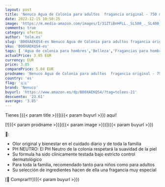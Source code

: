 ```yaml
---
layout: post
title: 'Nenuco Agua de Colonia para adultos  fragancia original - 750 ml'
date: 2022-12-15 10:50:25
image: 'https://m.media-amazon.com/images/I/31ZTiBnHFLL._SL500_._SL400_.jpg'
comments: true
category: ofertas
author: 'tole.es'
slug: 'B00XAEKQS4-es Nenuco Agua de Colonia para adultos fragancia original -...'
sku: 'B00XAEKQS4-es'
tags: [ 'Agua de colonia para hombres','Belleza','Fragancias para hombres','Perfumes y fragancias','agua','colonia','de','nenuco','🇪🇸', ]
actualPrice: 3.85 EUR
currency: EUR
price: 3.85
comparePrice: 5.04 EUR
prodname: 'Nenuco Agua de Colonia para adultos  fragancia original - 750 ml'
country: 'es'
flag: '🇪🇸'
brand: 'Nenuco'
buyurl: 'https://www.amazon.es/dp/B00XAEKQS4/?tag=tolees-21'
descuento: '23.61'
average: '3.85'
---
```


Tienes [{{< param title >}}]({{< param buyurl >}}) aqui!

[![{{< param prodname >}}]({{< param image >}})]({{< param buyurl >}})

🔎:

- Olor original y bienestar en el cuidado diario y de toda la familia
- PH NEUTRO: El PH Neutro de la colonia respetará la suavidad de la piel
- Su fórmula ha sido clínicamente testada bajo estricto control dermatológico
- Para toda la familia, recomendado tanto para niños como para adultos
- Su selección de ingredientes hacen de ella una fragancia muy especial

[🛒 Comprar!!!]({{< param buyurl >}})
